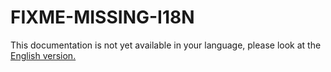 # FIXME-MISSING-I18N

This documentation is not yet available in your language, please look at the [English version.](../../EN/upgrade/linshare-upgrade.md)

